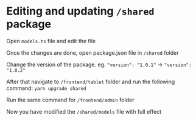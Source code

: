 # Editing and updating `/shared` package

Open `models.ts` file and edit the file

Once the changes are done, open package.json file in `/shared` folder

Change the version of the package. eg. `"version": "1.0.1"` -> `"version": "1.0.2"`

After that navigate to `/frontend/tablet` folder and run the following command:
`yarn upgrade shared`

Run the same command for `/frontend/admin` folder

Now you have modified the `/shared/models` file with full effect
